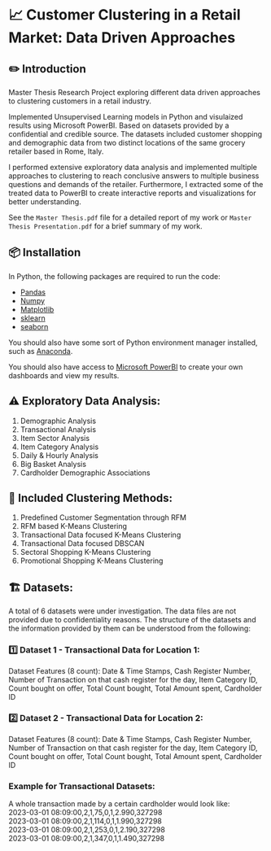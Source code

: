 # 📈 Customer Clustering in a Retail Market: Data Driven Approaches

## ✏️ Introduction

Master Thesis Research Project exploring different data driven approaches to clustering customers in a retail industry.

Implemented Unsupervised Learning models in Python and visulaized results using Microsoft PowerBI. Based on datasets provided by a confidential and credible source. The datasets included customer shopping and demographic data from two distinct locations of the same grocery retailer based in Rome, Italy.

I performed extensive exploratory data analysis and implemented multiple approaches to clustering to reach conclusive answers to multiple business questions and demands of the retailer. Furthermore, I extracted some of the treated data to PowerBI to create interactive reports and visualizations for better understanding.

See the `Master Thesis.pdf` file for a detailed report of my work or `Master Thesis Presentation.pdf` for a brief summary of my work.

## 📦 Installation

In Python, the following packages are required to run the code:

- [Pandas](https://pandas.pydata.org/)
- [Numpy](https://numpy.org/)
- [Matplotlib](https://matplotlib.org/)
- [sklearn](https://scikit-learn.org/stable/)
- [seaborn](https://seaborn.pydata.org/)

You should also have some sort of Python environment manager installed, such as [Anaconda](https://www.anaconda.com/).

You should also have access to [Microsoft PowerBI](https://www.microsoft.com/en-us/power-platform/products/power-bi/) to create your own dashboards and view my results.

## ⚠ Exploratory Data Analysis:

1. Demographic Analysis
2. Transactional Analysis
3. Item Sector Analysis
4. Item Category Analysis
5. Daily & Hourly Analysis
6. Big Basket Analysis
7. Cardholder Demographic Associations

## 🎯 Included Clustering Methods:

1. Predefined Customer Segmentation through RFM
2. RFM based K-Means Clustering
3. Transactional Data focused K-Means Clustering
4. Transactional Data focused DBSCAN
5. Sectoral Shopping K-Means Clustering
6. Promotional Shopping K-Means Clustering

## 🏗️ Datasets:

A total of 6 datasets were under investigation. The data files are not provided due to confidentiality reasons. The structure of the datasets and the information provided by them can be understood from the following:

### 1️⃣ Dataset 1 - Transactional Data for Location 1:
Dataset Features (8 count): Date & Time Stamps, Cash Register Number, Number of Transaction on that cash register for the day, Item Category ID, Count bought on offer, Total Count bought, Total Amount spent, Cardholder ID

### 2️⃣ Dataset 2 - Transactional Data for Location 2:
Dataset Features (8 count): Date & Time Stamps, Cash Register Number, Number of Transaction on that cash register for the day, Item Category ID, Count bought on offer, Total Count bought, Total Amount spent, Cardholder ID

### Example for Transactional Datasets:
A whole transaction made by a certain cardholder would look like:  
2023-03-01 08:09:00,2,1,75,0,1,2.990,327298  
2023-03-01 08:09:00,2,1,114,0,1,1.990,327298  
2023-03-01 08:09:00,2,1,253,0,1,2.190,327298  
2023-03-01 08:09:00,2,1,347,0,1,1.490,327298  






